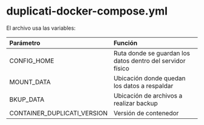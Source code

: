 # duplicati-docker-compose.yml
El archivo usa las variables:

|  Parámetro                    |   Función                                                     |
|:------------------------------|:--------------------------------------------------------------|
| CONFIG_HOME                   | Ruta donde se guardan los datos dentro del servidor físico    |
| MOUNT_DATA                    | Ubicación donde quedan los datos a respaldar                  |
| BKUP_DATA                     | Ubicación de archivos a realizar backup                       |
| CONTAINER_DUPLICATI_VERSION   | Versión de contenedor                                         |